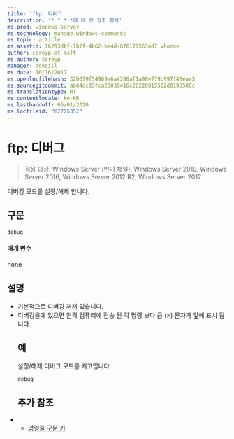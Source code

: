 ```yaml
---
title: 'ftp: 디버그'
description: '* * * *에 대 한 참조 항목'
ms.prod: windows-server
ms.technology: manage-windows-commands
ms.topic: article
ms.assetid: 16293dbf-1b7f-4b62-be4d-876179563ad7 vhorne
author: coreyp-at-msft
ms.author: coreyp
manager: dongill
ms.date: 10/16/2017
ms.openlocfilehash: 32b079f54969a6a4286af1a98e779b997f48eae3
ms.sourcegitcommit: ab64dc83fca28039416c26226815502d0193500c
ms.translationtype: MT
ms.contentlocale: ko-KR
ms.lasthandoff: 05/01/2020
ms.locfileid: "82725352"
---
```

# <a name="ftpdebug"></a>ftp: 디버그

> 적용 대상: Windows Server (반기 채널), Windows Server 2019, Windows Server 2016, Windows Server 2012 R2, Windows Server 2012

디버깅 모드를 설정/해제 합니다.   
## <a name="syntax"></a>구문  
```  
debug  
```  
#### <a name="parameters"></a>매개 변수  
none  
## <a name="remarks"></a>설명  
- 기본적으로 디버깅 꺼져 있습니다.  
- 디버깅을에 있으면 원격 컴퓨터에 전송 된 각 명령 보다 큼 (>) 문자가 앞에 표시 됩니다.  
  ## <a name="examples"></a>예  
  설정/해제 디버그 모드를 켜고입니다.  
  ```  
  debug  
  ```  
  ## <a name="additional-references"></a>추가 참조  
- - [명령줄 구문 키](command-line-syntax-key.md)  
